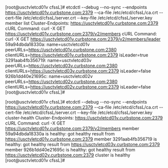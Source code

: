 [root@usctvletcd01v cfssL]# etcdctl --debug --no-sync --endpoints https://usctvletcd01v.curbstone.com:2379 --ca-file /etc/etcd/cfssL/ca.crt --cert-file /etc/etcd/cfssL/server.crt --key-file /etc/etcd/cfssL/server.key member list
Cluster-Endpoints: https://usctvletcd01v.curbstone.com:2379
cURL Command: curl -X GET https://usctvletcd01v.curbstone.com:2379/v2/members
cURL Command: curl -X GET https://usctvletcd01v.curbstone.com:2379/v2/members/leader
59a94dbda18330a: name=usctvletcd01v peerURLs=https://usctvletcd01v.curbstone.com:2380 clientURLs=https://usctvletcd01v.curbstone.com:2379 isLeader=true
3291aab4fb356719: name=usctvletcd03v peerURLs=https://usctvletcd03v.curbstone.com:2380 clientURLs=https://usctvletcd03v.curbstone.com:2379 isLeader=false
926b1dd40e21695c: name=usctvletcd02v peerURLs=https://usctvletcd02v.curbstone.com:2380 clientURLs=https://usctvletcd02v.curbstone.com:2379 isLeader=false
[root@usctvletcd01v cfssL]#

[root@usctvletcd01v cfssL]# etcdctl --debug --no-sync --endpoints https://usctvletcd01v.curbstone.com:2379 --ca-file /etc/etcd/cfssL/ca.crt --cert-file /etc/etcd/cfssL/server.crt --key-file /etc/etcd/cfssL/server.key cluster-health
Cluster-Endpoints: https://usctvletcd01v.curbstone.com:2379
cURL Command: curl -X GET https://usctvletcd01v.curbstone.com:2379/v2/members
member 59a94dbda18330a is healthy: got healthy result from https://usctvletcd01v.curbstone.com:2379
member 3291aab4fb356719 is healthy: got healthy result from https://usctvletcd03v.curbstone.com:2379
member 926b1dd40e21695c is healthy: got healthy result from https://usctvletcd02v.curbstone.com:2379
cluster is healthy
[root@usctvletcd01v cfssL]#
